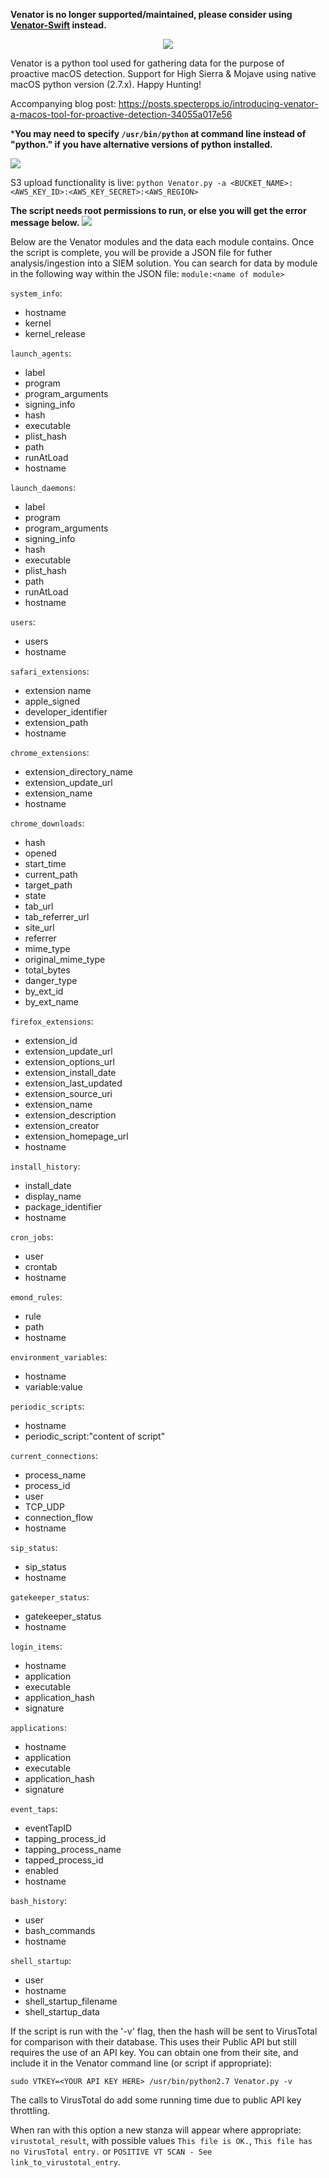 **Venator is no longer supported/maintained, please consider using [Venator-Swift](https://github.com/richiercyrus/Venator-Swift) instead.**


<p align="center">
<img src="https://github.com/richiercyrus/Venator/blob/master/images/venator4%20copy.png">
</p>

Venator is a python tool used for gathering data for the purpose of proactive macOS detection. Support for High Sierra & Mojave using native macOS python version (2.7.x). Happy Hunting!

Accompanying blog post: https://posts.specterops.io/introducing-venator-a-macos-tool-for-proactive-detection-34055a017e56

***You may need to specify `/usr/bin/python` at command line instead of "python." if you have alternative versions of python installed.**

![](https://github.com/richiercyrus/Venator/blob/master/images/Screen%20Shot%202019-04-26%20at%203.51.35%20PM.png)

S3 upload functionality is live: `python Venator.py -a <BUCKET_NAME>:<AWS_KEY_ID>:<AWS_KEY_SECRET>:<AWS_REGION>`

**The script needs root permissions to run, or else you will get the error message below.**
![](https://github.com/richiercyrus/Venator/blob/development/images/Screen%20Shot%202019-03-30%20at%201.59.31%20PM.png)



Below are the Venator modules and the data each module contains. Once the script is complete, you will be provide a JSON file for futher analysis/ingestion into a SIEM solution. You can search for data by module in the following way within the JSON file:
`module:<name of module>`

`system_info`:
* hostname
* kernel
* kernel_release

`launch_agents`:
* label
* program
* program_arguments
* signing_info
* hash
* executable
* plist_hash
* path
* runAtLoad
* hostname

`launch_daemons`:
* label
* program
* program_arguments
* signing_info
* hash
* executable
* plist_hash
* path
* runAtLoad
* hostname

`users`:
* users
* hostname

`safari_extensions`:
* extension name
* apple_signed
* developer_identifier
* extension_path
* hostname

`chrome_extensions`:
* extension_directory_name
* extension_update_url
* extension_name
* hostname

`chrome_downloads`:
* hash
* opened
* start_time
* current_path
* target_path
* state
* tab_url
* tab_referrer_url
* site_url
* referrer
* mime_type
* original_mime_type
* total_bytes
* danger_type
* by_ext_id
* by_ext_name

`firefox_extensions`: 
* extension_id
* extension_update_url
* extension_options_url
* extension_install_date
* extension_last_updated
* extension_source_uri
* extension_name
* extension_description
* extension_creator
* extension_homepage_url
* hostname

`install_history`:
* install_date
* display_name
* package_identifier
* hostname

`cron_jobs`:
* user
* crontab
* hostname

`emond_rules`:
* rule
* path
* hostname

`environment_variables`:
* hostname
* variable:value

`periodic_scripts`:
* hostname
* periodic_script:"content of script"

`current_connections`:
* process_name
* process_id
* user
* TCP_UDP
* connection_flow
* hostname

`sip_status`:
* sip_status
* hostname

`gatekeeper_status`:
* gatekeeper_status
* hostname

`login_items`:
* hostname
* application
* executable
* application_hash
* signature

`applications`:
* hostname
* application
* executable
* application_hash
* signature

`event_taps`:
* eventTapID
* tapping_process_id
* tapping_process_name
* tapped_process_id
* enabled
* hostname

`bash_history`:
* user
* bash_commands
* hostname

`shell_startup`:
* user
* hostname
* shell_startup_filename
* shell_startup_data

If the script is run with the '-v' flag, then the hash will be sent to VirusTotal for comparison with their database. This uses their Public API but still requires the use of an API key. You can obtain one from their site, and include it in the Venator command line (or script if appropriate):

```text
sudo VTKEY=<YOUR API KEY HERE> /usr/bin/python2.7 Venator.py -v
```

The calls to VirusTotal do add some running time due to public API key throttling.

When ran with this option a new stanza will appear where appropriate: `virustotal_result`, with possible values ```This file is OK.```, ```This file has no VirusTotal entry.``` or ```POSITIVE VT SCAN - See link_to_virustotal_entry```.
